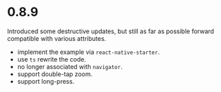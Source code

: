 # 0.8.9

Introduced some destructive updates, but still as far as possible forward compatible with various attributes.

- implement the example via `react-native-starter`.
- use `ts` rewrite the code.
- no longer associated with `navigator`.
- support double-tap zoom.
- support long-press.